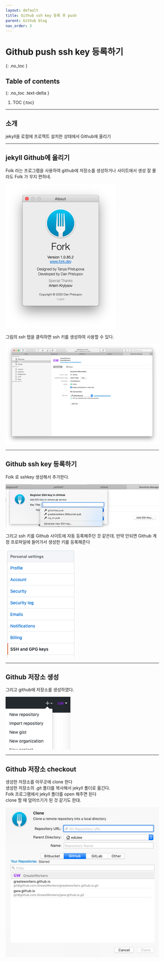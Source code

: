```yaml
---
layout: default
title: Github ssh key 등록 후 push
parent: Github blog
nav_order: 3
---
```


# Github push ssh key 등록하기
{: .no_toc }

## Table of contents
{: .no_toc .text-delta }

1. TOC
{:toc}

---

## 소개

jekyll을 로컬에 프로젝트 설치한 상태에서 Github에 올리기

---

## jekyll Github에 올리기

Folk 라는 프로그램을 사용하여 github에 저장소를 생성하거나 사이트에서 생성
잘 몰라도 Folk 가 무지 편하네.

![image](/assets/images/3.19.59.png)

그림의 ssh 탭을 클릭하면 ssh 키를 생성하여 사용할 수 있다.

![image](/assets/images/3.22.02.png)

---
## Github ssh key 등록하기

Folk 로 sshkey 생성해서 추가한다.

![image](/assets/images/3.36.00.png)

그리고 ssh 키를 Github 사이트에 자동 등록해주던 것 같은데. 
만약 안되면 Github 계정 프로파일에 들어가서 생성한 키를 등록해준다

![image](/assets/images/3.46.45.png)

---
## Github 저장소 생성

그리고 github에 저장소를 생성하였다.

![image](/assets/images/3.51.06.png)

---
## Github 저장소 checkout

생성한 저장소를 아무곳에 clone 한다<br>
생성한 저장소의 .git 폴더를 복사해서 jekyll 폴더로 옮긴다.<br>
Folk 프로그램에서 jekyll 폴더를 open 해주면 된다<br>
clone 할 때 덮어쓰기가 된 것 같기도 한대.<br>

![image](/assets/images/3.51.44.png)
